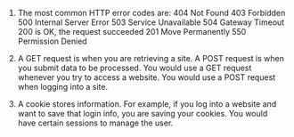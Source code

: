 1. The most common HTTP error codes are:
404 Not Found
403 Forbidden
500 Internal Server Error
503 Service Unavailable
504 Gateway Timeout
200 is OK, the request succeeded
201 Move Permanently
550 Permission Denied

2. A GET request is when you are retrieving a site.
   A POST request is when you submit data to be processed.
   You would use a GET request whenever you try to access
   a website. 
   You would use a POST request when logging into a site.

3. A cookie stores information. For example, if you log
   into a website and want to save that login info, you 
   are saving your cookies. You would have certain 
   sessions to manage the user. 



